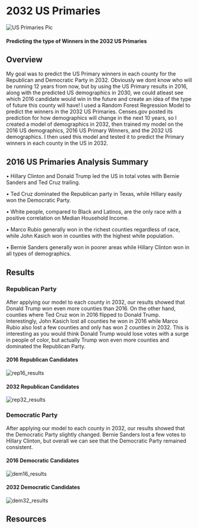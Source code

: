 # 2032 US Primaries
![US Primaries Pic](https://user-images.githubusercontent.com/63736593/96067835-342dd400-0e60-11eb-8a38-066d2d267c7f.jpg)

#### Predicting the type of Winners in the 2032 US Primaries
## Overview
My goal was to predict the US Primary winners in each county for the Republican and Democratic Party in 2032. Obviously we dont know who will be running 12 years from now, but by using the US Primary results in 2016, along with the predicted US demographics in 2030, we could atleast see which 2016 candidate would win in the future and create an idea of the type of future this county will have!
I used a Random Forest Regression Model to predict the winners in the 2032 US Primaries. Censes.gov posted its prediction for how demographics will change in the next 10 years, so I created a model of demographics in 2032, then trained my model on the 2016 US demographics, 2016 US Primary Winners, and the 2032 US demographics. I then used this model and tested it to predict the Primary winners in each county in the US in 2032.

## 2016 US Primaries Analysis Summary

• Hillary Clinton and Donald Trump led the US in total votes with Bernie Sanders and Ted Cruz trailing.

• Ted Cruz dominated the Republican party in Texas, while Hillary easily won the Democratic Party.

• White people, compared to Black and Latinos, are the only race with a positive correlation on Median Household Income.

• Marco Rubio generally won in the richest counties regardless of race, while John Kasich won in counties with the highest white population.

• Bernie Sanders generally won in poorer areas while Hillary Clinton won in all types of demographics.

## Results
### Republican Party
After applying our model to each county in 2032, our results showed that Donald Trump won even more counties than 2016. On the other hand, counties where Ted Cruz won in 2016 flipped to Donald Trump. Interestingly, John Kasich lost all counties he won in 2016 while Marco Rubio also lost a few counties and only has won 2 counties in 2032. This is interesting as you would think Donald Trump would lose votes with a surge in people of color, but actually Trump won even more counties and dominated the Republican Party.

#### 2016 Republican Candidates
![rep16_results](https://user-images.githubusercontent.com/63736593/96089142-03fc2a80-0e8c-11eb-8cb5-fa4fd111c413.png)

#### 2032 Republican Candidates
![rep32_results](https://user-images.githubusercontent.com/63736593/96089708-d9f73800-0e8c-11eb-94b7-8a863ae6f3ee.png)


### Democratic Party
After applying our model to each county in 2032, our results showed that the Democratic Party slightly changed. Bernie Sanders lost a few votes to Hillary Clinton, but overall we can see that the Democratic Party remained consistent.


#### 2016 Democratic Candidates
![dem16_results](https://user-images.githubusercontent.com/63736593/96092938-20e72c80-0e91-11eb-88d4-760c89479d9f.png)

#### 2032 Democratic Candidates
![dem32_results](https://user-images.githubusercontent.com/63736593/96093216-7de2e280-0e91-11eb-9b5b-c0f821c5ec92.png)
## 
## Resources
